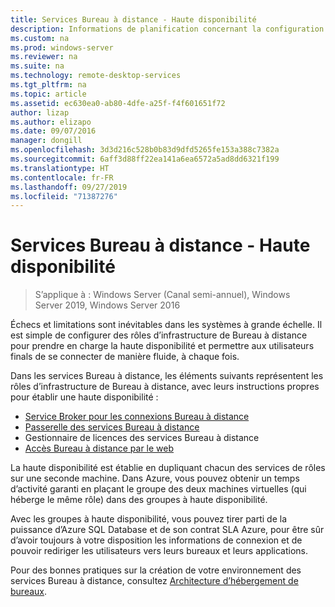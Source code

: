 ```yaml
---
title: Services Bureau à distance - Haute disponibilité
description: Informations de planification concernant la configuration d’un déploiement des services Bureau à distance hautement disponible.
ms.custom: na
ms.prod: windows-server
ms.reviewer: na
ms.suite: na
ms.technology: remote-desktop-services
ms.tgt_pltfrm: na
ms.topic: article
ms.assetid: ec630ea0-ab80-4dfe-a25f-f4f601651f72
author: lizap
ms.author: elizapo
ms.date: 09/07/2016
manager: dongill
ms.openlocfilehash: 3d3d216c528b0b83d9dfd5265fe153a388c7382a
ms.sourcegitcommit: 6aff3d88ff22ea141a6ea6572a5ad8dd6321f199
ms.translationtype: HT
ms.contentlocale: fr-FR
ms.lasthandoff: 09/27/2019
ms.locfileid: "71387276"
---
```

# <a name="remote-desktop-services---high-availability"></a>Services Bureau à distance - Haute disponibilité

>S’applique à : Windows Server (Canal semi-annuel), Windows Server 2019, Windows Server 2016

Échecs et limitations sont inévitables dans les systèmes à grande échelle. Il est simple de configurer des rôles d’infrastructure de Bureau à distance pour prendre en charge la haute disponibilité et permettre aux utilisateurs finals de se connecter de manière fluide, à chaque fois.

Dans les services Bureau à distance, les éléments suivants représentent les rôles d’infrastructure de Bureau à distance, avec leurs instructions propres pour établir une haute disponibilité :
- [Service Broker pour les connexions Bureau à distance](Deploy-a-Remote-Desktop-Connection-Broker-cluster.md)
- [Passerelle des services Bureau à distance](Deploy-a-RD-Web-Access-and-Gateway-farm.md)
- Gestionnaire de licences des services Bureau à distance
- [Accès Bureau à distance par le web](Deploy-a-RD-Web-Access-and-Gateway-farm.md)

La haute disponibilité est établie en dupliquant chacun des services de rôles sur une seconde machine. Dans Azure, vous pouvez obtenir un temps d’activité garanti en plaçant le groupe des deux machines virtuelles (qui héberge le même rôle) dans des groupes à haute disponibilité.

Avec les groupes à haute disponibilité, vous pouvez tirer parti de la puissance d’Azure SQL Database et de son contrat SLA Azure, pour être sûr d’avoir toujours à votre disposition les informations de connexion et de pouvoir rediriger les utilisateurs vers leurs bureaux et leurs applications.

Pour des bonnes pratiques sur la création de votre environnement des services Bureau à distance, consultez [Architecture d’hébergement de bureaux](desktop-hosting-reference-architecture.md).